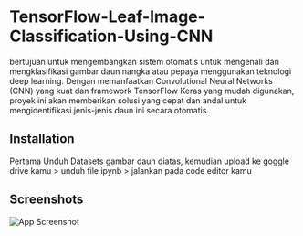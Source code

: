 
# TensorFlow-Leaf-Image-Classification-Using-CNN

bertujuan untuk mengembangkan sistem otomatis untuk mengenali dan mengklasifikasi gambar daun nangka atau pepaya menggunakan teknologi deep learning. Dengan memanfaatkan Convolutional Neural Networks (CNN) yang kuat dan framework TensorFlow Keras yang mudah digunakan, proyek ini akan memberikan solusi yang cepat dan andal untuk mengidentifikasi jenis-jenis daun ini secara otomatis.



## Installation
Pertama Unduh Datasets gambar daun diatas, kemudian upload ke goggle drive kamu > unduh file ipynb > jalankan pada code editor kamu
    
## Screenshots

![App Screenshot](https://github.com/Wildanamru/TensorFlow-Leaf-Image-Classification-Using-CNN/blob/main/Result.png)

